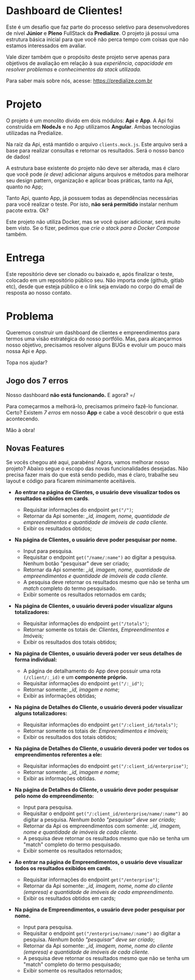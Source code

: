 
# Dashboard de Clientes!

Este é um desafio que faz parte do processo seletivo para desenvolvedores de nível **Júnior** e **Pleno** FullStack da **Predialize**. O projeto já possui uma estrutura básica inicial para que você não perca tempo com coisas que não estamos interessados em avaliar.

Vale dizer também que o propósito deste projeto serve apenas para objetivos de avaliação em relação à sua *experiência*, *capacidade em resolver problemas* e *conhecimentos da stack utilizada.*

Para saber mais sobre nós, acesse: https://predialize.com.br

# Projeto

O projeto é um monolito divido em dois módulos: **Api** e **App**. A Api foi construída em **NodeJs** e no App utilizamos **Angular**. Ambas tecnologias utilizadas na Predialize.

Na raíz da Api, está mantido o arquivo `clients.mock.js`. Este arquivo será a base para realizar consultas e retornar os resultados. Será o nosso banco de dados!

A estrutura base existente do projeto não deve ser alterada, mas é claro que você pode *(e deve)* adicionar alguns arquivos e métodos para melhorar seu design pattern, organização e aplicar boas práticas, tanto na Api, quanto no App;

Tanto Api, quanto App, já possuem todas as dependências necessárias para você realizar o teste. Por isto, **não será permitido** instalar nenhum pacote extra. Ok?

Este projeto não utiliza Docker, mas se você quiser adicionar, será muito bem visto. Se o fizer, pedimos que *crie o stack para o Docker Compose* também.

# Entrega

Este repositório deve ser clonado ou baixado e, após finalizar o teste, colocado em um repositório público seu. Não importa onde (github, gitlab etc), desde que esteja público e o link seja enviado no corpo do email de resposta ao nosso contato.

# Problema

Queremos construir um dashboard de clientes e empreendimentos para termos uma visão estratégica do nosso portfólio. Mas, para alcançarmos nosso objetivo, precisamos resolver alguns BUGs e evoluir um pouco mais nossa Api e App.

Topa nos ajudar?


## Jogo dos 7 erros

Nosso dashboard **não está funcionando.** E agora? =/

Para começarmos a melhorá-lo, precisamos primeiro fazê-lo funcionar. Certo? Existem *7 erros* em nosso **App** e cabe a você descobrir o que está acontecendo.

Mão à obra!

  

## Novas Features

Se vocês chegou até aqui, parabéns! Agora, vamos melhorar nosso projeto? Abaixo segue o escopo das novas funcionalidades desejadas. Não precisa fazer mais do que está sendo pedido, mas é claro, trabalhe seu layout e código para ficarem minimamente aceitáveis.

 - **Ao entrar na página de Clientes, o usuário deve visualizar todos os resultados exibidos em cards**.
	 - Requisitar informações do endpoint `get("/")`;
	 - Retornar da Api somente: *_id, imagem, nome, quantidade de empreendimentos e quantidade de imóveis de cada cliente.*
	 - Exibir os resultados obtidos;
	 
 - **Na página de Clientes, o usuário deve poder pesquisar por nome.**
	 - Input para pesquisa.
	 - Requisitar o endpoint `get("/name/:name")` ao digitar a pesquisa. Nenhum botão "pesquisar" deve ser criado;
	 - Retornar da Api somente: *_id, imagem, nome, quantidade de empreendimentos e quantidade de imóveis de cada cliente.*
	 - A pesquisa deve retornar os resultados mesmo que não se tenha um *match* completo do termo pesquisado.
	 - Exibir somente os resultados retornados em cards;
	 
 - **Na página de Clientes, o usuário deverá poder visualizar alguns totalizadores:**
	 - Requisitar informações do endpoint `get("/totals")`;
	 - Retornar somente os totais de: *Clientes, Empreendimentos e Imóveis;*
	 - Exibir os resultados dos totais obtidos;
	 
 - **Na página de Clientes, o usuário deverá poder ver seus detalhes de forma individual:**
	 - A página de detalhamento do App deve possuir uma rota `(/client/:_id)` e um **componente próprio.**
	 - Requisitar informações do endpoint `get("/:_id")`;
	 - Retornar somente: *_id, imagem e nome*;
	 - Exibir as informações obtidas;

 - **Na página de Detalhes do Cliente, o usuário deverá poder visualizar alguns totalizadores:**
	 - Requisitar informações do endpoint `get("/:client_id/totals")`;
	 - Retornar somente os totais de: *Empreendimentos e Imóveis;*
	 - Exibir os resultados dos totais obtidos;

 - **Na página de Detalhes do Cliente, o usuário deverá poder ver todos os empreendimentos referentes a ele:**
	 - Requisitar informações do endpoint `get("/:client_id/enterprise")`;
	 - Retornar somente: *_id, imagem e nome*;
	 - Exibir as informações obtidas.

- **Na página de Detalhes do Cliente, o usuário deve poder pesquisar pelo nome do empreendimento:**
	- Input para pesquisa.
	- Requisitar o endpoint `get("/:client_id/enterprise/name/:name")` ao digitar a pesquisa. *Nenhum botão "pesquisar" deve ser criado;*
	- Retornar da Api os empreendimentos com somente: *_id, imagem, nome e quantidade de imóveis de cada cliente.*
	- A pesquisa deve retornar os resultados mesmo que não se tenha um "match" completo do termo pesquisado.
	- Exibir somente os resultados retornados;

- **Ao entrar na página de Empreendimentos, o usuário deve visualizar todos os resultados exibidos em cards.**
	- Requisitar informações do endpoint `get("/enterprise")`;
	- Retornar da Api somente: *_id, imagem, nome, nome do cliente (empresa) e quantidade de imóveis de cada empreendimento.*
	- Exibir os resultados obtidos em cards;

- **Na página de Empreendimentos, o usuário deve poder pesquisar por nome.**
	- Input para pesquisa.
	- Requisitar o endpoint `get("/enterprise/name/:name")` ao digitar a pesquisa. *Nenhum botão "pesquisar" deve ser criado*;
	- Retornar da Api somente: *_id, imagem, nome, nome do cliente (empresa) e quantidade de imóveis de cada cliente.*
	- A pesquisa deve retornar os resultados mesmo que não se tenha um "match" completo do termo pesquisado;
	- Exibir somente os resultados retornados;